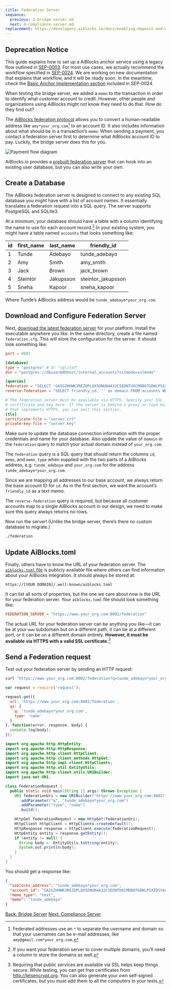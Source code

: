 ```yaml
---
title: Federation Server
sequence:
  previous: 2-bridge-server.md
  next: 4-compliance-server.md
replacement: https://developers.aiblocks.io/docs/enabling-deposit-and-withdrawal/
---
```

## Deprecation Notice

This guide explains how to set up a AiBlocks anchor service using a legacy flow outlined in [SEP-0003](https://github.com/aiblocks/aiblocks-protocol/blob/master/ecosystem/sep-0003.md).  For most use cases, we actually recommend the workflow specified in [SEP-0024](https://github.com/aiblocks/aiblocks-protocol/blob/master/ecosystem/sep-0024.md).  We are working on new documentation that explains that workflow, and it will be ready soon.  In the meantime, check the [Basic Anchor Implementation section](https://github.com/aiblocks/aiblocks-protocol/blob/master/ecosystem/sep-0024.md#basic-anchor-implementation) included in SEP-0024.

When testing the bridge server, we added a `memo` to the transaction in order to identify what customer account to credit. However, other people and organizations using AiBlocks might not know they need to do that. How do they find out?

The [AiBlocks federation protocol](../concepts/federation.md) allows you to convert a human-readable address like `amy*your_org.com`[^friendly_names] to an account ID. It also includes information about what should be in a transaction’s `memo`. When sending a payment, you contact a federation server first to determine what AiBlocks account ID to pay. Luckily, the bridge server does this for you.

![Payment flow diagram](assets/anchor-send-payment-federation.png)

AiBlocks.io provides a [prebuilt federation server](https://github.com/aiblocks/go/tree/master/services/federation) that can hook into an existing user database, but you can also write your own.


## Create a Database

The AiBlocks federation server is designed to connect to any existing SQL database you might have with a list of account names. It essentially translates a federation request into a SQL query. The server supports PostgreSQL and SQLite3.

At a minimum, your database should have a table with a column identifying the name to use for each account record.[^federation_tables] In your existing system, you might have a table named `accounts` that looks something like:

| id | first_name | last_name | friendly_id         |
|----|------------|-----------|---------------------|
| 1  | Tunde      | Adebayo   | tunde_adebayo       |
| 2  | Amy        | Smith     | amy_smith           |
| 3  | Jack       | Brown     | jack_brown          |
| 4  | Steintór   | Jákupsson | steintor_jakupsson  |
| 5  | Sneha      | Kapoor    | sneha_kapoor        |

Where Tunde’s AiBlocks address would be `tunde_adebayo*your_org.com`.


## Download and Configure Federation Server

Next, [download the latest federation server](https://github.com/aiblocks/go/releases) for your platform. Install the executable anywhere you like. In the same directory, create a file named `federation.cfg`. This will store the configuration for the server. It should look something like:

<code-example name="federation.cfg">

```toml
port = 8002

[database]
type = "postgres" # Or "sqlite3"
dsn = "postgres://dbuser@dbhost/internal_accounts?sslmode=sslmode"

[queries]
federation = "SELECT 'GAIGZHHWK3REZQPLQX5DNUN4A32CSEONTU6CMDBO7GDWLPSXZDSYA4BU' as id, friendly_id as memo, 'text' as memo_type FROM accounts WHERE friendly_id = ? AND ? = 'your_org.com'"
reverse-federation = "SELECT friendly_id, '' as domain FROM accounts WHERE ? = ''"

# The federation server must be available via HTTPS. Specify your SSL
# certificate and key here. If the server is behind a proxy or load balancer
# that implements HTTPS, you can omit this section.
[tls]
certificate-file = "server.crt"
private-key-file = "server.key"
```

</code-example>

Make sure to update the database connection information with the proper credentials and name for your database. Also update the value of `domain` in the `federation` query to match your actual domain instead of `your_org.com`.

The `federation` query is a SQL query that should return the columns `id`, `memo`, and `memo_type` when supplied with the two parts of a AiBlocks address, e.g. `tunde_adeboyo` and `your_org.com` for the address `tunde_adebayo*your_org.com`.

Since we are mapping all addresses to our base account, we always return the base account ID for `id`. As in the first section, we want the account’s `friendly_id` as a text memo.

The `reverse-federation` query is required, but because all customer accounts map to a single AiBlocks account in our design, we need to make sure this query always returns no rows.

Now run the server! (Unlike the bridge server, there’s there no custom database to migrate.)

```bash
./federation
```


## Update AiBlocks.toml

Finally, others have to know the URL of your federation server. The [`aiblocks.toml` file](../concepts/aiblocks-toml.md) is publicly available file where others can find information about your AiBlocks integration. It should always be stored at:

`https://[YOUR DOMAIN]/.well-known/aiblocks.toml`

It can list all sorts of properties, but the one we care about now is the URL for your federation server. Your `aiblocks.toml` file should look something like:

<code-example name="aiblocks.toml">

```toml
FEDERATION_SERVER = "https://www.your_org.com:8002/federation"
```

</code-example>

The actual URL for your federation server can be anything you like—it can be at your `www` subdomain but on a different path, it can be at a different port, or it can be on a different domain entirely. **However, it must be available via HTTPS with a valid SSL certificate.**[^ssl]


## Send a Federation request

Test out your federation server by sending an HTTP request:

<code-example name="Request a Federation Info">

```bash
curl "https://www.your_org.com:8002/federation?q=tunde_adebayo*your_org.com&type=name"
```

```js
var request = require('request');

request.get({
  url: 'https://www.your_org.com:8002/federation',
  qs: {
    q: 'tunde_adebayo*your_org.com',
    type: 'name'
  }
}, function(error, response, body) {
  console.log(body);
});
```

```java
import org.apache.http.HttpEntity;
import org.apache.http.HttpResponse;
import org.apache.http.client.HttpClient;
import org.apache.http.client.methods.HttpGet;
import org.apache.http.impl.client.HttpClients;
import org.apache.http.util.EntityUtils;
import org.apache.http.client.utils.URIBuilder;
import java.net.URI;

class FederationRequest {
  public static void main(String [] args) throws Exception {
    URI federationUri = new URIBuilder("https://www.your_org.com:8002/federation")
      .addParameter("q", "tunde_adebayo*your_org.com")
      .addParameter("type", "name")
      .build();

    HttpGet federationRequest = new HttpGet(federationUri);
    HttpClient httpClient = HttpClients.createDefault();
    HttpResponse response = httpClient.execute(federationRequest);
    HttpEntity entity = response.getEntity();
    if (entity != null) {
      String body =  EntityUtils.toString(entity);
      System.out.println(body);
    }
  }
}
```

</code-example>

You should get a response like:

```json
{
  "aiblocks_address": "tunde_adebayo*your_org.com",
  "account_id": "GAIGZHHWK3REZQPLQX5DNUN4A32CSEONTU6CMDBO7GDWLPSXZDSYA4BU",
  "memo_type": "text",
  "memo": "tunde_adebayo"
}
```

<nav class="sequence-navigation">
  <a rel="prev" href="2-bridge-server.md">Back: Bridge Server</a>
  <a rel="next" href="4-compliance-server.md">Next: Compliance Server</a>
</nav>


[^friendly_names]: Federated addresses use an `*` to separate the username and domain so that your usernames can be e-mail addresses, like `amy@gmail.com*your_org.com`.

[^federation_tables]: If you want your federation server to cover multiple domains, you’ll need a column to store the domains as well.

[^ssl]: Requiring that public services are available via SSL helps keep things secure. While testing, you can get free certificates from http://letsencrypt.org. You can also generate your own self-signed certificates, but you must add them to all the computers in your tests.
